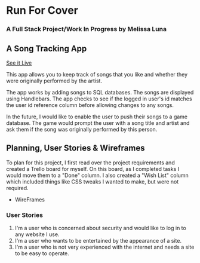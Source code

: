 <h1>Run For Cover</h1>
<h3>A Full Stack Project/Work In Progress by Melissa Luna</h3>

<h2>A Song Tracking App</h2>

<a href="https://mrlmic.github.io/rfcFront/">See it Live</a>
<p>This app allows you to keep track of songs that you like and whether they were originally performed by the artist.</p>

<p>The app works by adding songs to SQL databases. The songs are displayed using Handlebars. The app checks to see if the logged in user's id matches the user id reference column before allowing changes to any songs.</p>

<p>In the future, I would like to enable the user to push their songs to a game database. The game would prompt the user with a song title and artist and ask them if the song was originally performed by this person.</p>

<h2>Planning, User Stories & Wireframes</h2>
<p>To plan for this project, I first read over the project requirements and created a Trello board for myself. On this board, as I completed tasks I would move them to a "Done" column. I also created a "Wish List" column which included things like CSS tweaks I wanted to make, but were not required.</p>

<ul>
<li>WireFrames<a href=https://imgur.com/a/BLw60></a></li>
</ul>
<h3>User Stories</h3>
<ol><li>I'm a user who is concerned about security and would like to log in to any website I use.</li>
<li>I'm a user who wants to be entertained by the appearance of a site.</li>
<li>I'm a user who is not very experienced with the internet and needs a site to be easy to operate.</li></ol>
